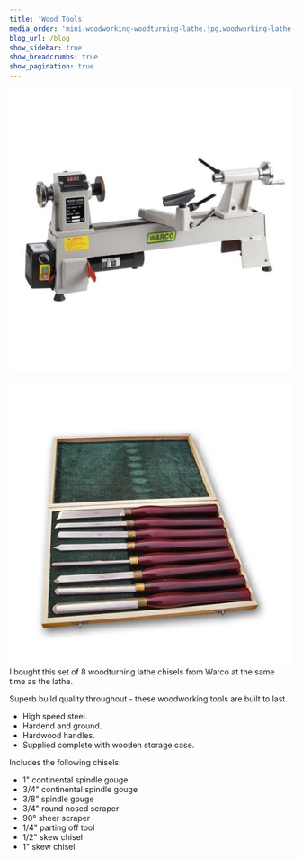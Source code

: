 ```yaml
---
title: 'Wood Tools'
media_order: 'mini-woodworking-woodturning-lathe.jpg,woodworking-lathe-chisels.jpg'
blog_url: /blog
show_sidebar: true
show_breadcrumbs: true
show_pagination: true
---
```


![Warco Mini Wood Lath](mini-woodworking-woodturning-lathe.jpg)

![Wood Lathe Chisels](woodworking-lathe-chisels.jpg)
I bought this set of 8 woodturning lathe chisels from Warco at the same time as the lathe.

Superb build quality throughout - these woodworking tools are built to last.

* High speed steel.
* Hardend and ground.
* Hardwood handles.
* Supplied complete with wooden storage case.

Includes the following chisels:

* 1" continental spindle gouge
* 3/4" continental spindle gouge
* 3/8" spindle gouge
* 3/4" round nosed scraper
* 90° sheer scraper
* 1/4" parting off tool
* 1/2" skew chisel
* 1" skew chisel

